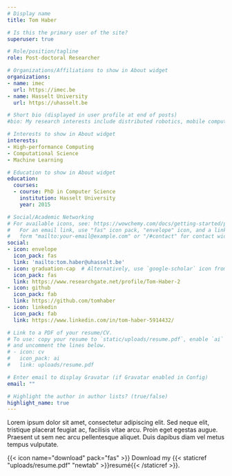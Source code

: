 ```yaml
---
# Display name
title: Tom Haber

# Is this the primary user of the site?
superuser: true

# Role/position/tagline
role: Post-doctoral Researcher

# Organizations/Affiliations to show in About widget
organizations:
- name: imec
  url: https://imec.be
- name: Hasselt University
  url: https://uhasselt.be

# Short bio (displayed in user profile at end of posts)
#bio: My research interests include distributed robotics, mobile computing and programmable matter.

# Interests to show in About widget
interests:
- High-performance Computing
- Computational Science
- Machine Learning

# Education to show in About widget
education:
  courses:
  - course: PhD in Computer Science
    institution: Hasselt University
    year: 2015

# Social/Academic Networking
# For available icons, see: https://wowchemy.com/docs/getting-started/page-builder/#icons
#   For an email link, use "fas" icon pack, "envelope" icon, and a link in the
#   form "mailto:your-email@example.com" or "/#contact" for contact widget.
social:
- icon: envelope
  icon_pack: fas
  link: 'mailto:tom.haber@uhasselt.be'
- icon: graduation-cap  # Alternatively, use `google-scholar` icon from `ai` icon pack
  icon_pack: fas
  link: https://www.researchgate.net/profile/Tom-Haber-2
- icon: github
  icon_pack: fab
  link: https://github.com/tomhaber
- icon: linkedin
  icon_pack: fab
  link: https://www.linkedin.com/in/tom-haber-5914432/

# Link to a PDF of your resume/CV.
# To use: copy your resume to `static/uploads/resume.pdf`, enable `ai` icons in `params.toml`,
# and uncomment the lines below.
# - icon: cv
#   icon_pack: ai
#   link: uploads/resume.pdf

# Enter email to display Gravatar (if Gravatar enabled in Config)
email: ""

# Highlight the author in author lists? (true/false)
highlight_name: true
---
```


Lorem ipsum dolor sit amet, consectetur adipiscing elit. Sed neque elit, tristique placerat feugiat ac, facilisis vitae arcu. Proin eget egestas augue. Praesent ut sem nec arcu pellentesque aliquet. Duis dapibus diam vel metus tempus vulputate.

{{< icon name="download" pack="fas" >}} Download my {{< staticref "uploads/resume.pdf" "newtab" >}}resumé{{< /staticref >}}.
